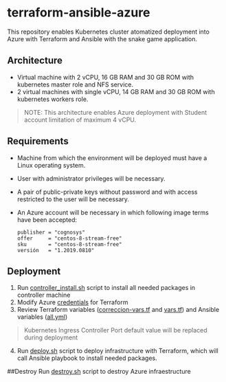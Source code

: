 # terraform-ansible-azure
This repository enables Kubernetes cluster atomatized deployment into Azure with Terraform and Ansible with the snake game application.

## Architecture
- Virtual machine with 2 vCPU, 16 GB RAM and 30 GB ROM with kubernetes master role and NFS service.
- 2 virtual machines with single vCPU, 14 GB RAM and 30 GB ROM with kubernetes workers role.

> NOTE: This architecture enables Azure deployment with Student account limitation of maximum 4 vCPU.

## Requirements
- Machine from which the environment will be deployed must have a Linux operating system.
- User with administrator privileges will be necessary.
- A pair of public-private keys without password and with access restricted to the user will be necessary.
- An Azure account will be necessary in which following image terms have been accepted:

      publisher = "cognosys"
      offer     = "centos-8-stream-free"
      sku       = "centos-8-stream-free"
      versión   = "1.2019.0810"

## Deployment
1. Run [controller_install.sh](controller_install.sh) script to install all needed packages in controller machine
2. Modify Azure [credentials](terraform/credentials.tf) for Terraform
3. Review Terraform variables \([correccion-vars.tf](terraform/correccion-vars.tf) and [vars.tf](terraform/vars.tf)\) and Ansible variables \([all.yml](ansible/group_vars/all.yml)\)
  > Kubernetes Ingress Controller Port default value will be replaced during deployment
4. Run [deploy.sh](deploy.sh) script to deploy infrastructure with Terraform, which will call Ansible playbook to install needed packages.

##Destroy
Run [destroy.sh](destroy.sh) script to destroy Azure infraestructure
